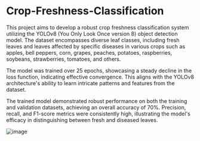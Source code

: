 # Crop-Freshness-Classification
This project aims to develop a robust crop freshness classification system utilizing the YOLOv8 (You Only Look Once version 8) object detection model. 
The dataset encompasses diverse leaf classes, including fresh leaves and leaves affected by specific diseases in various crops such as apples, bell peppers, corn, grapes, peaches, potatoes, raspberries, 
soybeans, strawberries, tomatoes, and others. 

The model was trained over 25 epochs, showcasing a steady decline in the loss function, indicating effective convergence. 
This aligns with the YOLOv8 architecture's ability to learn intricate patterns and features from the dataset.

The trained model demonstrated robust performance on both the training and validation datasets, achieving an overall accuracy of 70%. Precision, recall, and F1-score metrics were consistently high, illustrating the model's efficacy in distinguishing between fresh and diseased leaves.

![image](https://github.com/Sreyas-R/Crop-Freshness-Classification/assets/106061786/825c2bc3-587d-495b-9177-3a055ad094ae)



